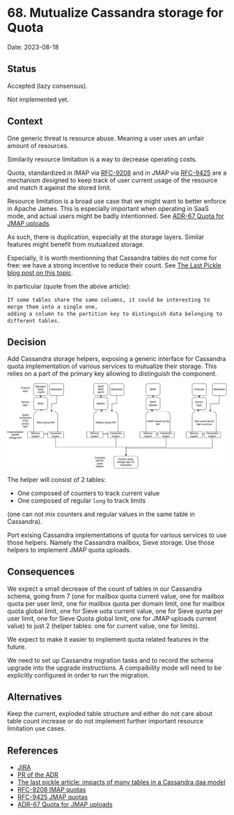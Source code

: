 # 68. Mutualize Cassandra storage for Quota

Date: 2023-08-18

## Status

Accepted (lazy consensus).

Not implemented yet.

## Context

One generic threat is resource abuse. Meaning a user uses an unfair amount of resources.

Similarily resource limitation is a way to decrease operating costs.

Quota, standardized in IMAP via [RFC-9208](https://www.rfc-editor.org/rfc/rfc9208.html) and in JMAP via
[RFC-9425](https://datatracker.ietf.org/doc/rfc9425/) are a mechanism designed to keep track of
user current usage of the resource and match it against the stored limit.

Resource limitation is a broad use case that we might want to better enforce in Apache James. This is especially
important when operating in SaaS mode, and actual users might be badly intentionned. See
[ADR-67 Quota for JMAP uploads](0067-quota-for-jmap-uploads.md).

As such, there is duplication, especially at the storage layers. Similar features might benefit from mutualized storage.

Especially, it is worth mentionning that Cassandra tables do not come for free: we have a strong incentive to reduce their count.
See [The Last Pickle blog post on this topic](https://thelastpickle.com/blog/2020/11/25/impacts-of-many-tables-on-cassandra.html).

In particular (quote from the above article):

```
If some tables share the same columns, it could be interesting to merge them into a single one, 
adding a column to the partition key to distinguish data belonging to different tables.
```

## Decision

Add Cassandra storage helpers, exposing a generic interface for Cassandra quota implementation of various services to mutualize their
storage. This relies on a part of the primary key allowing to distinguish the component.

![Architecture diagram for quota related features](img/adr-68-architecture-diagram.png)

The helper will consist of 2 tables:
- One composed of counters to track current value
- One composed of regular `long` to track limits

(one can not mix counters and regular values in the same table in Cassandra).

Port exising Cassandra implementations of quota for various services to use those helpers. Namely the Cassandra mailbox, Sieve storage. Use those
helpers to implement JMAP quota uploads.

## Consequences

We expect a small decrease of the count of tables in our Cassandra schema, going from 7 (one for mailbox quota current value, one for mailbox quota
per user limit, one for mailbox quota per domain limit, one for mailbox quota global limit, one for Sieve uota current value, one for Sieve quota
per user limit, one for Sieve Quota global limit, one for JMAP uploads current value) to just 2 (helper tables: one for current value, one for limits).

We expect to make it easier to implement quota related features in the future.

We need to set up Cassandra migration tasks and to record the schema upgrade into the upgrade instructions. A compaibility mode will need to be
explicitly configured in order to run the migration.

## Alternatives

Keep the current, exploded table structure and either do not care about table count increase or do not implement further important resource limitation
use cases.

## References

- [JIRA](https://issues.apache.org/jira/projects/JAMES/issues/JAMES-3926)
- [PR of the ADR](https://github.com/apache/james-project/pull/1692)
- [The last pickle article: impacts of many tables in a Cassandra daa model](https://thelastpickle.com/blog/2020/11/25/impacts-of-many-tables-on-cassandra.html)
- [RFC-9208 IMAP quotas](https://www.rfc-editor.org/rfc/rfc9208.html)
- [RFC-9425 JMAP quotas](https://datatracker.ietf.org/doc/rfc9425/)
- [ADR-67 Quota for JMAP uploads](0067-quota-for-jmap-uploads.md)